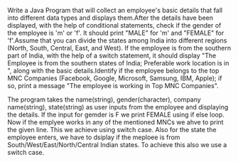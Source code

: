 Write a Java Program that will collect an employee's basic details that fall into different data types and displays them.After the details have been displayed, with the help of conditional statements, check if the gender of the employee is 'm' or 'f'. It should print "MALE" for 'm' and "FEMALE" for 'f'.Assume that you can divide the states among India into different regions (North, South, Central, East, and West). If the employee is from the southern part of India, with the help of a switch statement, it should display "The Employee is from the southern states of India; Preferable work location is in <state>", along with the basic details.Identify if the employee belongs to the top MNC Companies (Facebook, Google, Microsoft, Samsung, IBM, Apple); if so, print a message "The employee is working in Top MNC Companies".

The program takes the name(string), gender(character), company name(string), state(string) as user inputs from the employee and displaying the details.
If the input for gemder is F we print FEMALE using if else loop.
Now if the emplyee works in any of the mentioned MNCs we ahve to print the given line. This we achieve using switch case.
Also for the state the employee enters, we have to dsiplay if the meploee is from South/West/East/North/Central Indian states. To achieve this also we use a switch case.